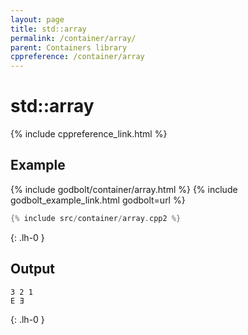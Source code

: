 ```yaml
---
layout: page
title: std::array
permalink: /container/array/
parent: Containers library
cppreference: /container/array
---
```

# std::array

{% include cppreference_link.html %}

## Example

{% include godbolt/container/array.html %}
{% include godbolt_example_link.html godbolt=url %}

```cpp
{% include src/container/array.cpp2 %}
```
{: .lh-0 }

## Output

```
3 2 1 
E Ǝ 
```
{: .lh-0 }
